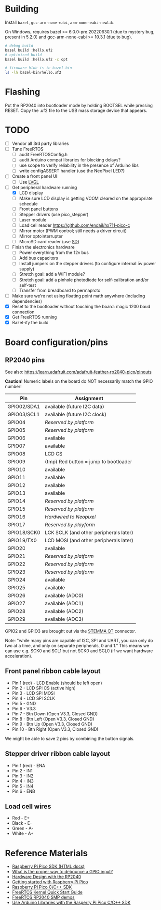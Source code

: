 # Building
Install `bazel`, `gcc-arm-none-eabi`, `arm-none-eabi-newlib`.

On Windows, requires bazel >= 6.0.0-pre.20220630.1 (due to mystery bug, present in 5.2.0) and gcc-arm-none-eabi >= 10.3.1 (due to [bug](https://gcc.gnu.org/bugzilla/show_bug.cgi?id=95253)).

```sh
# debug build
bazel build :hello.uf2
# optimized build
bazel build :hello.uf2 -c opt

# firmware blob is in bazel-bin
ls -lh bazel-bin/hello.uf2
```

# Flashing
Put the RP2040 into bootloader mode by holding BOOTSEL while pressing RESET. Copy the .uf2 file to the USB mass storage device that appears.

# TODO
- [ ] Vendor all 3rd party libraries
- [ ] Tune FreeRTOS
  - [ ] audit FreeRTOSConfig.h
  - [ ] audit Arduino compat libraries for blocking delays?
  - [ ] use scope to verify reliability in the presence of Arduino libs
  - [ ] write configASSERT handler (use the NeoPixel LED?)
- [ ] Create a front panel UI
  - [ ] Use [LVGL](https://lvgl.io)
- [ ] Get peripheral hardware running
  - [x] LCD display
  - [ ] Make sure LCD display is getting VCOM cleared on the appropriate schedule
  - [ ] Front panel buttons
  - [ ] Stepper drivers (use pico_stepper)
  - [ ] Laser module
  - [ ] Load cell reader https://github.com/endail/hx711-pico-c
  - [ ] Mirror motor (PWM control; still needs a driver circuit)
  - [ ] Mirror optointerrupter
  - [ ] MicroSD card reader (use [SD](https://github.com/arduino-libraries/SD/tree/a64c2bd907460dd01cef07fff003550cfcae0119))
- [ ] Finish the electronics hardware
  - [ ] Power everything from the 12v bus
  - [ ] Add bus capacitors
  - [ ] Install jumpers on the stepper drivers (to configure internal 5v power supply)
  - [ ] Stretch goal: add a WiFi module?
  - [ ] Stretch goal: add a pinhole photodiode for self-calibration and/or self-test
  - [ ] Transfer from breadboard to permaproto
- [ ] Make sure we're not using floating point math anywhere (including dependencies)
- [x] Reset to the bootloader without touching the board: magic 1200 baud connection
- [x] Get FreeRTOS running
- [x] Bazel-ify the build

# Board configuration/pins
## RP2040 pins
See also: https://learn.adafruit.com/adafruit-feather-rp2040-pico/pinouts

**Caution!** Numeric labels on the board do NOT necessarily match the GPIO number!

| Pin | Assignment |
| --- | ---------- |
| GPIO02/SDA1 | available (future I2C data) |
| GPIO03/SCL1 | available (future I2C clock) |
| GPIO04 | *Reserved by platform* |
| GPIO05 | *Reserved by platform* |
| GPIO06 | available |
| GPIO07 | available |
| GPIO08 | LCD CS |
| GPIO09 | (tmp) Red button = jump to bootloader  |
| GPIO10 | available |
| GPIO11 | available |
| GPIO12 | available |
| GPIO13 | available |
| GPIO14 | *Reserved by platform* |
| GPIO15 | *Reserved by platform* |
| GPIO16 | *Hardwired to Neopixel* |
| GPIO17 | *Reserved by playform* |
| GPIO18/SCK0 | LCK SCLK (and other peripherals later) |
| GPIO19/TX0 | LCD MOSI (and other peripherals later) |
| GPIO20 | available |
| GPIO21 | *Reserved by platform* |
| GPIO22 | *Reserved by platform* |
| GPIO23 | *Reserved by platform* |
| GPIO24 | available |
| GPIO25 | available |
| GPIO26 | available (ADC0) |
| GPIO27 | available (ADC1) |
| GPIO28 | available (ADC2) |
| GPIO29 | available (ADC3) |

GPIO2 and GPIO3 are brought out via the [STEMMA QT](https://learn.adafruit.com/introducing-adafruit-stemma-qt) connector.

Note: "while many pins are capable of I2C, SPI and UART, you can only do two at a
time, and only on separate peripherals, 0 and 1." This means we can use e.g. SCK0 and SCL1
but not SCK0 and SCL0 (if we want hardware acceleration).

## Front panel ribbon cable layout
- Pin 1 (red) - LCD Enable (should be left open)
- Pin 2 - LCD SPI CS (active high)
- Pin 3 - LCD SPI MOSI
- Pin 4 - LCD SPI SCLK
- Pin 5 - GND
- Pin 6 - V3.3
- Pin 7 - Btn Down (Open V3.3, Closed GND)
- Pin 8 - Btn Left (Open V3.3, Closed GND)
- Pin 9 - Btn Up (Open V3.3, Closed GND)
- Pin 10 - Btn Right (Open V3.3, Closed GND)

We might be able to save 2 pins by combining the button signals.

## Stepper driver ribbon cable layout
- Pin 1 (red) - ENA
- Pin 2 - IN1
- Pin 3 - IN2
- Pin 4 - IN3
- Pin 5 - IN4
- Pin 6 - ENB

## Load cell wires
- Red - E+
- Black - E-
- Green - A-
- White - A+

# Reference Materials
- [Raspberry Pi Pico SDK (HTML docs)](https://raspberrypi.github.io/pico-sdk-doxygen/)
- [What is the proper way to debounce a GPIO input?](https://raspberrypi.stackexchange.com/questions/118349/what-is-the-proper-way-to-debounce-a-gpio-input)
- [Hardware Design with the RP2040](https://www.mouser.com/pdfDocs/hardware-design-with-rp2040.pdf)
- [Getting started with Raspberry Pi Pico](https://datasheets.raspberrypi.com/pico/getting-started-with-pico.pdf)
- [Raspberry Pi Pico C/C++ SDK](https://datasheets.raspberrypi.com/pico/raspberry-pi-pico-c-sdk.pdf)
- [FreeRTOS Kernel Quick Start Guide](https://www.freertos.org/FreeRTOS-quick-start-guide.html)
- [FreeRTOS RP2040 SMP demos](https://www.freertos.org/smp-demos-for-the-raspberry-pi-pico-board.html)
- [Use Arduino Libraries with the Rasperry Pi Pico C/C++ SDK](https://www.hackster.io/fhdm-dev/use-arduino-libraries-with-the-rasperry-pi-pico-c-c-sdk-eff55c)
